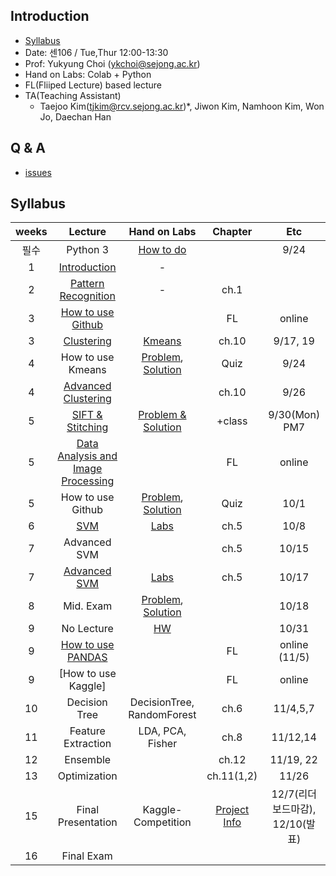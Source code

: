 
## Introduction
- [Syllabus](https://github.com/sejongresearch/2019.Fall.PatternRecognition/blob/master/Syllabus.pdf)
- Date: 센106 / Tue,Thur 12:00-13:30
- Prof: Yukyung Choi (ykchoi@sejong.ac.kr)
- Hand on Labs: Colab + Python
- FL(Fliiped Lecture) based lecture
- TA(Teaching Assistant)
  - Taejoo Kim(tjkim@rcv.sejong.ac.kr)*,  Jiwon Kim, Namhoon Kim, Won Jo, Daechan Han

## Q & A
- [issues](https://github.com/sejongresearch/2019.Fall.AdvancedC/issues)

## Syllabus
| weeks | Lecture | Hand on Labs  | Chapter | Etc | 
|:--:|:--:|:--:|:--:|:--:|
| 필수 |  Python 3 | [How to do](https://github.com/sejongresearch/2019.Fall.PatternRecognition/blob/master/LectureNote/learn%20python%203%20%EC%9D%B4%EC%88%98%EB%B0%A9%EB%B2%95.pdf) | | 9/24 | 
| 1 | [Introduction](https://github.com/sejongresearch/2019.Fall.PatternRecognition/blob/master/LectureNote/%EA%B0%95%EC%9D%98%EC%86%8C%EA%B0%9C.pdf) | - | |
| 2 | [Pattern Recognition](https://github.com/sejongresearch/2019.Fall.PatternRecognition/blob/master/LectureNote/%ED%8C%A8%ED%84%B4%EC%9D%B8%EC%8B%9D_%EA%B0%9C%EB%85%90%EC%86%8C%EA%B0%9C.pdf) | - | ch.1 | | 
| 3 | [How to use Github](https://github.com/sejongresearch/2019.Fall.PatternRecognition/issues/5) | | FL | online |
| 3 | [Clustering](https://github.com/sejongresearch/2019.Fall.PatternRecognition/blob/master/LectureNote/%ED%8C%A8%ED%84%B4%EC%9D%B8%EC%8B%9D-%EA%B5%B0%EC%A7%91%ED%99%94.pdf) | [Kmeans](https://colab.research.google.com/drive/1wj5Tnyz0EMx1Jd4Tnva0LvNXLHXx6QoW) | ch.10 | 9/17, 19 | 
| 4 | How to use Kmeans | [Problem](https://colab.research.google.com/drive/1CSaz_sgo_1I88g1wwGkXDqp8qHDbQoK-#scrollTo=-4goKhS6216v), [Solution](https://colab.research.google.com/drive/1PqgWzhS-5T5YRGfLAAeC3mcoHQ103GDW) | Quiz |  9/24  |
| 4 | [Advanced Clustering](https://github.com/sejongresearch/2019.Fall.PatternRecognition/blob/master/LectureNote/AdvancedClustering.pdf) | | ch.10 | 9/26 | 
| 5 | [SIFT & Stitching](https://github.com/sejongresearch/2019.Fall.PatternRecognition/blob/master/LectureNote/%ED%8C%A8%ED%84%B4%EC%9D%B8%EC%8B%9D_20190930.pdf) | [Problem & Solution](https://colab.research.google.com/gist/unizard/e981ceedd1ef2542ed4ffce9b3707f51/imagestitching_example.ipynb) | +class |  9/30(Mon) PM7  |
| 5 | [Data Analysis and Image Processing](https://github.com/sejongresearch/2019.Fall.PatternRecognition/issues/11) | | FL | online |
| 5 | How to use Github  |  [Problem](https://www.dropbox.com/s/ve5k35yrw9na1wc/2019%ED%95%99%EB%85%84%EB%8F%84%202%ED%95%99%EA%B8%B0%20%ED%8C%A8%ED%84%B4%EC%9D%B8%EC%8B%9D%20Quiz2.pdf?dl=0), [Solution](https://github.com/unizard/quiz) | Quiz | 10/1 |
| 6 | [SVM](https://github.com/sejongresearch/2019.Fall.PatternRecognition/blob/master/Labs/%ED%8C%A8%ED%84%B4%EC%9D%B8%EC%8B%9D_SVM_2.pdf) | [Labs](https://colab.research.google.com/drive/1tsoflS0rEB_WsRGTdStP3PXGN_a_YWpo)| ch.5 | 10/8 | 
| 7 | Advanced SVM | | ch.5 | 10/15 | 
| 7 | [Advanced SVM](https://github.com/sejongresearch/2019.Fall.PatternRecognition/blob/master/LectureNote/%ED%8C%A8%ED%84%B4%EC%9D%B8%EC%8B%9D_SVM_20191017.pdf) | [Labs](https://colab.research.google.com/drive/1ThhDQ29tOrio0k4ZoLq-jv_pMnJJmU4A)| ch.5 | 10/17 | 
| 8 | Mid. Exam | [Problem](https://github.com/sejongresearch/2019.Fall.PatternRecognition/blob/master/%ED%8C%A8%ED%84%B4%EC%9D%B8%EC%8B%9D%20%EC%8B%9C%ED%97%98%EC%A7%80_20191018.pdf), [Solution]() | | 10/18 | 
| 9 | No Lecture | [HW](https://github.com/sejongresearch/2019.Fall.PatternRecognition/issues/21)| | 10/31 | 
| 9 |  [How to use PANDAS](https://github.com/sejongresearch/2019.Fall.PatternRecognition/issues/24) | | FL | online (11/5) |
| 9 |  [How to use Kaggle] | | FL | online |
| 10 | Decision Tree | DecisionTree, RandomForest | ch.6 | 11/4,5,7 | 
| 11 | Feature Extraction | LDA, PCA, Fisher| ch.8 | 11/12,14 | 
| 12 | Ensemble |  | ch.12 | 11/19, 22 | 
| 13 | Optimization | | ch.11(1,2) | 11/26 | 
| 15 | Final Presentation | Kaggle-Competition  | [Project Info](https://github.com/sejongresearch/2019.Fall.PatternRecognition/issues/12) | 12/7(리더보드마감), 12/10(발표)  | 
| 16 | Final Exam | | | | 









